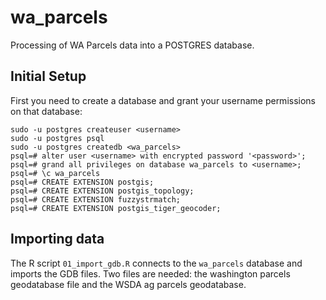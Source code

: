 # wa_parcels
Processing of WA Parcels data into a POSTGRES database.

## Initial Setup

First you need to create a database and grant your username permissions on that database:

    sudo -u postgres createuser <username>
    sudo -u postgres psql
    sudo -u postgres createdb <wa_parcels>
    psql=# alter user <username> with encrypted password '<password>';
    psql=# grand all privileges on database wa_parcels to <username>;
    psql=# \c wa_parcels
    psql=# CREATE EXTENSION postgis;
    psql=# CREATE EXTENSION postgis_topology;
    psql=# CREATE EXTENSION fuzzystrmatch;
    psql=# CREATE EXTENSION postgis_tiger_geocoder;

## Importing data

The R script `01_import_gdb.R` connects to the `wa_parcels` database and imports the GDB files. Two files are needed: the washington parcels geodatabase file and the WSDA ag parcels geodatabase.
